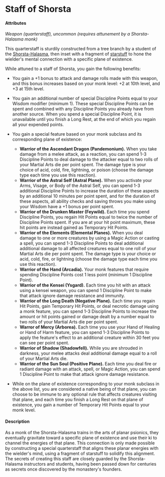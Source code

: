 # Staff of Shorsta

#### Attributes

_Weapon (quarterstaff), uncommon (requires attunement by a Shorsta-Halasma monk)_

This quarterstaff is sturdily constructed from a tree branch by a student of the [Shorsta-Halasma](../organizations/shorsta-halasma/shorsta-halasma.md), then inset with a fragment of [starstuff](starstuff.md) to hone the wielder's mental connection with a specific plane of existence.

While attuned to a staff of Shorsta, you gain the following benefits:

- You gain a +1 bonus to attack and damage rolls made with this weapon, and this bonus increases based on your monk level: +2 at 10th level, and +3 at 15th level.
- You gain an additional number of special Discipline Points equal to your Wisdom modifier (minimum 1). These special Discipline Points can be spent and combined with any Discipline Points you already have from another source. When you spend a special Discipline Point, it is unavailable until you finish a Long Rest, at the end of which you regain all your expended points.
- You gain a special feature based on your monk subclass and its corresponding plane of existence:

  - **Warrior of the Ascendant Dragon (Pandemonium).** When you take damage from a melee attack, as a reaction, you can spend 1-3 Discipline Points to deal damage to the attacker equal to two rolls of your Martial Arts die per point spent. The damage type is your choice of acid, cold, fire, lightning, or poison (choose the damage type each time you use this reaction).
  - **Warrior of the Astral Self (Astral Plane).** When you activate your Arms, Visage, or Body of the Astral Self, you can spend 1-3 additional Discipline Points to increase the duration of these aspects by an additional 10 minutes per point spent, and for the duration of these aspects, all ability checks and saving throws you make using your Wisdom have a +1 bonus per point spent.
  - **Warrior of the Drunken Master (Feywild).** Each time you spend Discipline Points, you regain Hit Points equal to twice the number of Discipline Points spent. If you are at your hit point maximum, these hit points are instead gained as Temporary Hit Points.
  - **Warrior of the Elements (Elemental Planes).** When you deal damage to one or more creatures by using a Magic Action or casting a spell, you can spend 1-3 Discipline Points to deal additional additional damage to all affected creatures equal to one roll of your Martial Arts die per point spent. The damage type is your choice or acid, cold, fire, or lightning (choose the damage type each time you use this reaction).
  - **Warrior of the Hand (Arcadia).** Your monk features that require spending Discipline Points cost 1 less point (minimum 1 Discipline Point).
  - **Warrior of the Kensei (Ysgard).** Each time you hit with an attack using a kensei weapon, you can spend 1 Discipline Point to make that attack ignore damage resistance and immunity.
  - **Warrior of the Long Death (Negative Plane).** Each time you regain Hit Points, gain Temporary Hit Points, or deal necrotic damage using a monk feature, you can spend 1-3 Discipline Points to increase the amount or hit points gained or damage dealt by a number equal to two rolls of your Martial Arts die per point spent.
  - **Warror of Mercy (Arborea).** Each time you use your Hand of Healing or Hand of Harm feature, you can spend 1-3 Discipline Points to apply the feature's effect to an additional creature within 30 feet you can see per point spent.
  - **Warrior of Shadow (Shadowfell).** While you are shrouded in darkness, your melee attacks deal additional damage equal to a roll of your Martial Arts die.
  - **Warrior of the Sun Soul (Positive Plane).** Each time you deal fire or radiant damage with an attack, spell, or Magic Action, you can spend 1 Discipline Point to make that attack ignore damage resistance.

- While on the plane of existence corresponding to your monk subclass in the above list, you are considered a native being of that plane, you can choose to be immune to any optional rule that affects creatures visiting that plane, and each time you finish a Long Rest on that plane of existence, you gain a number of Temporary Hit Points equal to your monk level.

#### Description

As a monk of the Shorsta-Halasma trains in the arts of planar psionics, they eventually gravitate toward a specific plane of existence and use their ki to channel the energies of that plane. This connection is only made possible by constructing a special quarterstaff that aligns these planar energies with the wielder's mind, using a fragment of starstuff to solidify this alignment. The secrets of creating this staff are closely guarded by the Shorsta-Halasma instructors and students, having been passed down for centuries as secrets once discovered by the monastery's founders.
